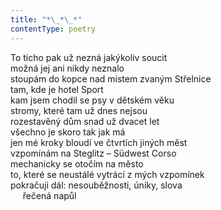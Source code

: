 ```yaml
---
title: "*\_*\_*"
contentType: poetry
---
```


<section>

To ticho pak už nezná jakýkoliv soucit  
možná jej ani nikdy neznalo  
stoupám do kopce nad místem zvaným Střelnice  
tam, kde je hotel Sport  
kam jsem chodil se psy v dětském věku  
stromy, které tam už dnes nejsou  
rozestavěný dům snad už dvacet let  
všechno je skoro tak jak má  
jen mé kroky bloudí ve čtvrtích jiných měst  
vzpomínám na Steglitz – Südwest Corso  
mechanicky se otočím na město  
to, které se neustálé vytrácí z mých vzpomínek  
pokračuji dál: nesouběžnosti, úniky, slova  
     řečená napůl

</section>
